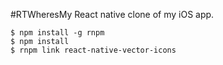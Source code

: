 #RTWheresMy
React native clone of my iOS app.

````
$ npm install -g rnpm
$ npm install
$ rnpm link react-native-vector-icons
````
